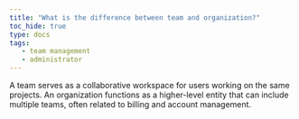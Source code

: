 ```yaml
---
title: "What is the difference between team and organization?"
toc_hide: true
type: docs
tags:
   - team management
   - administrator
---
```

A team serves as a collaborative workspace for users working on the same projects. An organization functions as a higher-level entity that can include multiple teams, often related to billing and account management.